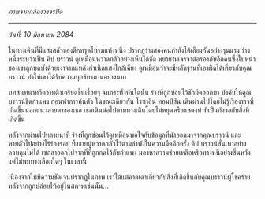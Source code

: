 _ภาพจากกล้องวงจรปิด_

---

_วันที่: 10 มิถุนายน 2084_

ในทางเดินที่มีแสงสลัวของตึกทรุดโทรมแห่งหนึ่ง ปรากฏร่างสองคนกำลังโต้เถียงกันอย่างรุนแรง ร่างหนึ่งระบุว่าเป็น คิป บราวน์ ดูเหมือนหวาดกลัวอย่างเห็นได้ชัด พยายามเจรจาต่อรองกับอีกคนซึ่งใบหน้าของเขาถูกบดบังด้วยเงาจากแหล่งกำเนิดแสงใกล้เคียง ดูเหมือนว่าจะมีหลักฐานที่เอาผิดได้เกี่ยวกับคุณบราวน์ ทำให้เขาได้รับความทุกข์ทรมานอย่างมาก

บทสนทนาทวีความตึงเครียดขึ้นเรื่อยๆ จนกระทั่งทันใดนั้น ร่างที่ถูกซ่อนไว้ชักมีดออกมา บังคับให้คุณบราวน์ชิดกำแพง ก่อนทำการค้นตัว ในขณะเดียวกัน โรซาลีน ทอมป์สัน เดินผ่านไปโดยไม่รู้เรื่องราวที่เกิดขึ้นนอกแนวสายตาของเธอ เธอเดินต่อไปตามทางเดินโดยไม่หยุดหรือแสดงท่าทีเป็นกังวลกับสิ่งที่เกิดขึ้น

หลังจากผ่านไปหลายนาที ร่างที่ถูกซ่อนไว้ดูเหมือนพอใจกับข้อมูลที่นำออกมาจากคุณบราวน์ และหายตัวไปอย่างไร้ร่องรอย ทิ้งชายผู้หวาดกลัวไว้ตามลำพังในความมืดอีกครั้ง คิป บราวน์สั่นเทาอย่างควบคุมไม่ได้ เซถลาออกไปจากที่ที่ถูกกดไว้กับกำแพง มองหาความช่วยเหลือหรือทางหนีอย่างสิ้นหวัง แต่ไม่พบทางเลือกใดๆ ในเวลานี้

เนื่องจากไม่มีความชัดเจนปรากฏในภาพ เราได้แต่คาดเดาเกี่ยวกับสิ่งที่เกิดขึ้นกับคุณบราวน์ผู้โชคร้าย หลังจากถูกปล่อยให้อยู่ในสภาพเช่นนั้น...

